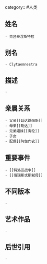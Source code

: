 category:: #人类
## 姓名
	- 克吕泰涅斯特拉
## 别名
	- Clytaemnestra
## 描述
	-
## 亲属关系
	- 父亲[[廷达瑞俄斯]]
	- 母亲[[勒达]]
	- 兄弟姐妹[[海伦]]
	- 子女
	- 配偶[[阿伽门农]]
## 重要事件
	- [[特洛亚战争]]
	- [[俄瑞斯忒斯弑母]]
## 不同版本
	-
## 艺术作品
	-
## 后世引用
	-
